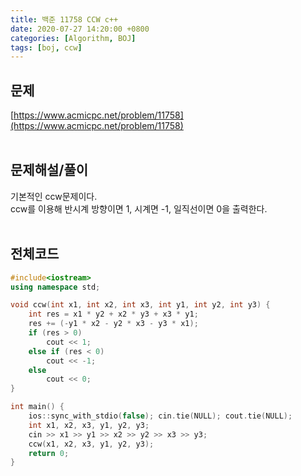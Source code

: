 ```yaml
---
title: 백준 11758 CCW c++
date: 2020-07-27 14:20:00 +0800
categories: [Algorithm, BOJ]
tags: [boj, ccw]
---
```


## 문제
[https://www.acmicpc.net/problem/11758](https://www.acmicpc.net/problem/11758)  
<br>

## 문제해설/풀이
기본적인 ccw문제이다.  
ccw를 이용해 반시계 방향이면 1, 시계면 -1, 일직선이면 0을 출력한다.  
<br>


## 전체코드
```c++
#include<iostream>
using namespace std;

void ccw(int x1, int x2, int x3, int y1, int y2, int y3) {
	int res = x1 * y2 + x2 * y3 + x3 * y1;
	res += (-y1 * x2 - y2 * x3 - y3 * x1);
	if (res > 0)
		cout << 1;
	else if (res < 0)
		cout << -1;
	else
		cout << 0;
}

int main() {
	ios::sync_with_stdio(false); cin.tie(NULL); cout.tie(NULL);
	int x1, x2, x3, y1, y2, y3;
	cin >> x1 >> y1 >> x2 >> y2 >> x3 >> y3;
	ccw(x1, x2, x3, y1, y2, y3);
	return 0;
}
```